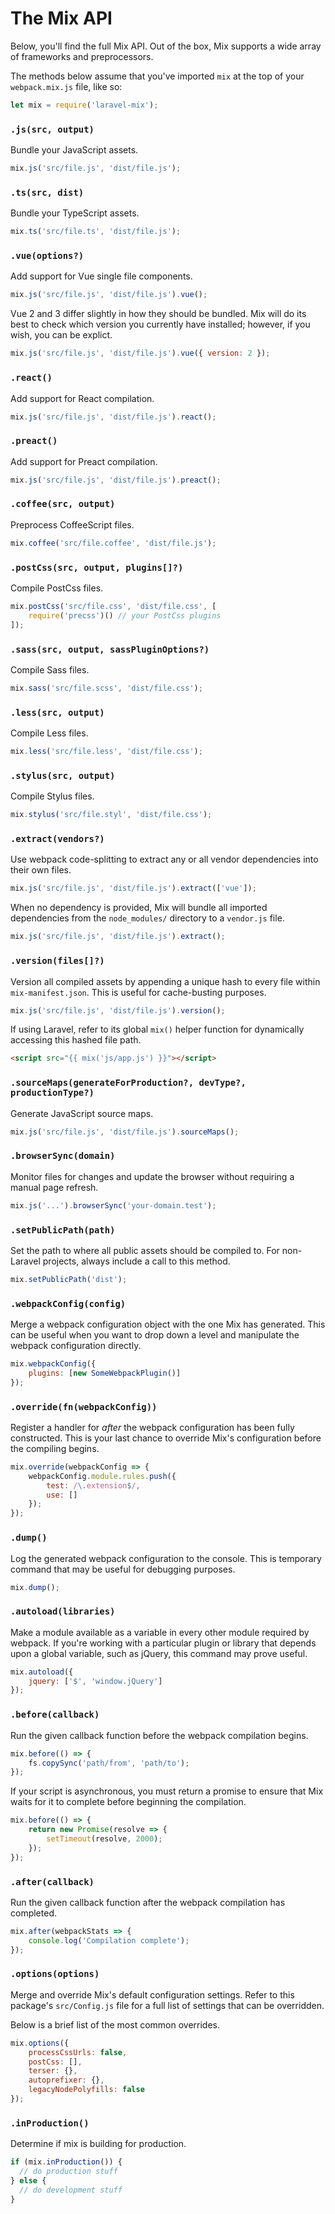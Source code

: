 # The Mix API

Below, you'll find the full Mix API. Out of the box, Mix supports a wide array of frameworks and preprocessors.

The methods below assume that you've imported `mix` at the top of your `webpack.mix.js` file, like so:

```js
let mix = require('laravel-mix');
```

### `.js(src, output)`

Bundle your JavaScript assets.

```js
mix.js('src/file.js', 'dist/file.js');
```

### `.ts(src, dist)`

Bundle your TypeScript assets.

```js
mix.ts('src/file.ts', 'dist/file.js');
```

### `.vue(options?)`

Add support for Vue single file components.

```js
mix.js('src/file.js', 'dist/file.js').vue();
```

Vue 2 and 3 differ slightly in how they should be bundled. Mix will do its best to check which
version you currently have installed; however, if you wish, you can be explict.

```js
mix.js('src/file.js', 'dist/file.js').vue({ version: 2 });
```

### `.react()`

Add support for React compilation.

```js
mix.js('src/file.js', 'dist/file.js').react();
```

### `.preact()`

Add support for Preact compilation.

```js
mix.js('src/file.js', 'dist/file.js').preact();
```

### `.coffee(src, output)`

Preprocess CoffeeScript files.

```js
mix.coffee('src/file.coffee', 'dist/file.js');
```

### `.postCss(src, output, plugins[]?)`

Compile PostCss files.

```js
mix.postCss('src/file.css', 'dist/file.css', [
    require('precss')() // your PostCss plugins
]);
```

### `.sass(src, output, sassPluginOptions?)`

Compile Sass files.

```js
mix.sass('src/file.scss', 'dist/file.css');
```

### `.less(src, output)`

Compile Less files.

```js
mix.less('src/file.less', 'dist/file.css');
```

### `.stylus(src, output)`

Compile Stylus files.

```js
mix.stylus('src/file.styl', 'dist/file.css');
```

### `.extract(vendors?)`

Use webpack code-splitting to extract any or all vendor dependencies into their own files.

```js
mix.js('src/file.js', 'dist/file.js').extract(['vue']);
```

When no dependency is provided, Mix will bundle all imported dependencies from the `node_modules/` directory to a `vendor.js` file.

```js
mix.js('src/file.js', 'dist/file.js').extract();
```

### `.version(files[]?)`

Version all compiled assets by appending a unique hash to every file within `mix-manifest.json`. This is useful for cache-busting purposes.

```js
mix.js('src/file.js', 'dist/file.js').version();
```

If using Laravel, refer to its global `mix()` helper function for dynamically accessing this hashed file path.

```html
<script src="{{ mix('js/app.js') }}"></script>
```

### `.sourceMaps(generateForProduction?, devType?, productionType?)`

Generate JavaScript source maps.

```js
mix.js('src/file.js', 'dist/file.js').sourceMaps();
```

### `.browserSync(domain)`

Monitor files for changes and update the browser without requiring a manual page refresh.

```js
mix.js('...').browserSync('your-domain.test');
```

### `.setPublicPath(path)`

Set the path to where all public assets should be compiled to. For non-Laravel projects, always include a call to this method.

```js
mix.setPublicPath('dist');
```

### `.webpackConfig(config)`

Merge a webpack configuration object with the one Mix has generated. This can be useful when you want to drop down a level and manipulate the webpack configuration directly.

```js
mix.webpackConfig({
    plugins: [new SomeWebpackPlugin()]
});
```

### `.override(fn(webpackConfig))`

Register a handler for _after_ the webpack configuration has been fully constructed. This is your last chance to override Mix's configuration before the compiling begins.

```js
mix.override(webpackConfig => {
    webpackConfig.module.rules.push({
        test: /\.extension$/,
        use: []
    });
});
```

### `.dump()`

Log the generated webpack configuration to the console. This is temporary command that may be useful for debugging purposes.

```js
mix.dump();
```

### `.autoload(libraries)`

Make a module available as a variable in every other module required by webpack. If you're working with a particular plugin or library that depends upon a global variable, such as jQuery, this command may prove useful.

```js
mix.autoload({
    jquery: ['$', 'window.jQuery']
});
```

### `.before(callback)`

Run the given callback function before the webpack compilation begins.

```js
mix.before(() => {
    fs.copySync('path/from', 'path/to');
});
```

If your script is asynchronous, you must return a promise to ensure that Mix waits for it to complete before beginning the compilation.

```js
mix.before(() => {
    return new Promise(resolve => {
        setTimeout(resolve, 2000);
    });
});
```

### `.after(callback)`

Run the given callback function after the webpack compilation has completed.

```js
mix.after(webpackStats => {
    console.log('Compilation complete');
});
```

### `.options(options)`

Merge and override Mix's default configuration settings. Refer to this package's `src/Config.js` file for a full list of settings that can be overridden.

Below is a brief list of the most common overrides.

```js
mix.options({
    processCssUrls: false,
    postCss: [],
    terser: {},
    autoprefixer: {},
    legacyNodePolyfills: false
});
```

### `.inProduction()`

Determine if mix is building for production.

```js
if (mix.inProduction()) {
  // do production stuff
} else {
  // do development stuff
}
```
